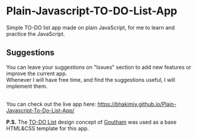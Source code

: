 # Plain-Javascript-TO-DO-List-App
Simple TO-DO list app made on plain JavaScript, for me to learn and practice the JavaScript.

## Suggestions
You can leave your suggestions on "Issues" section to add new features or improve the current app.<br>
Whenever I will have free time, and find the suggestions useful, I will implement them.
<br><br>

You can check out the live app here: https://bhakimiy.github.io/Plain-Javascript-To-Do-List-App/

**P.S.** The [TO-DO List](https://dribbble.com/shots/2451888-ToDo-List) design concept of [Goutham](http://goutham-aj.dribbble.com/) was used as a base HTML&CSS template for this app.
